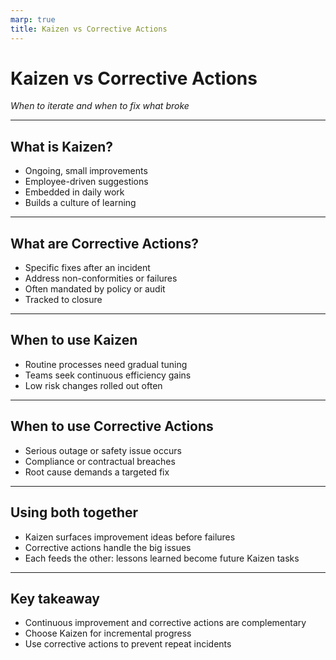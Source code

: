 ```yaml
---
marp: true
title: Kaizen vs Corrective Actions
---
```


# Kaizen vs Corrective Actions
*When to iterate and when to fix what broke*

---

## What is Kaizen?
- Ongoing, small improvements
- Employee-driven suggestions
- Embedded in daily work
- Builds a culture of learning

---

## What are Corrective Actions?
- Specific fixes after an incident
- Address non-conformities or failures
- Often mandated by policy or audit
- Tracked to closure

---

## When to use Kaizen
- Routine processes need gradual tuning
- Teams seek continuous efficiency gains
- Low risk changes rolled out often

---

## When to use Corrective Actions
- Serious outage or safety issue occurs
- Compliance or contractual breaches
- Root cause demands a targeted fix

---

## Using both together
- Kaizen surfaces improvement ideas before failures
- Corrective actions handle the big issues
- Each feeds the other: lessons learned become future Kaizen tasks

---

## Key takeaway
- Continuous improvement and corrective actions are complementary
- Choose Kaizen for incremental progress
- Use corrective actions to prevent repeat incidents

